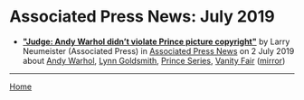 # Associated Press News: July 2019

 - [**"Judge: Andy Warhol didn’t violate Prince picture copyright"**](https://www.apnews.com/d14de100e0454e658238546e0e036fc2) by Larry Neumeister (Associated Press) in [Associated Press News](https://www.apnews.com/) on 2 July 2019 about [Andy Warhol](https://bjmdotnet.github.io/pr1nc3/topics/andy-warhol/), [Lynn Goldsmith](https://bjmdotnet.github.io/pr1nc3/topics/lynn-goldsmith/), [Prince Series](https://bjmdotnet.github.io/pr1nc3/topics/prince-series/), [Vanity Fair](https://bjmdotnet.github.io/pr1nc3/topics/vanity-fair/) ([mirror](https://web.archive.org/web/*/https://www.apnews.com/d14de100e0454e658238546e0e036fc2))

----

[Home](./)
